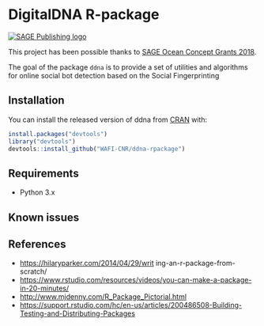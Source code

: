 # DigitalDNA R-package
[![SAGE Publishing logo](https://uk.sagepub.com/sites/all/themes/sage_corp/logo.svg)](https://uk.sagepub.com/en-gb/eur/home)

This project has been possible thanks to [SAGE Ocean Concept Grants 2018](https://ocean.sagepub.com/concept-grants).

The goal of the package `ddna` is to provide a set of utilities and algorithms for online social bot detection based on the Social Fingerprinting

## Installation

You can install the released version of ddna from [CRAN](https://CRAN.R-project.org) with:

``` r
install.packages("devtools")
library("devtools")
devtools::install_github("WAFI-CNR/ddna-rpackage")
```

## Requirements

- Python 3.x

## Known issues


## References

- https://hilaryparker.com/2014/04/29/writ ing-an-r-package-from-scratch/
- https://www.rstudio.com/resources/videos/you-can-make-a-package-in-20-minutes/
- http://www.mjdenny.com/R_Package_Pictorial.html
- https://support.rstudio.com/hc/en-us/articles/200486508-Building-Testing-and-Distributing-Packages

